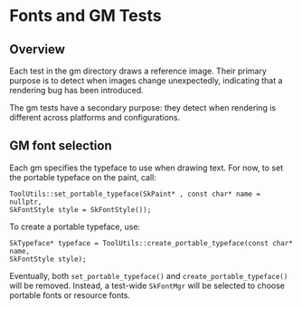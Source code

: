Fonts and GM Tests
==================

Overview
--------

Each test in the gm directory draws a reference image. Their primary purpose is
to detect when images change unexpectedly, indicating that a rendering bug has
been introduced.

The gm tests have a secondary purpose: they detect when rendering is different
across platforms and configurations.

GM font selection
-----------------

Each gm specifies the typeface to use when drawing text. For now, to set the
portable typeface on the paint, call:

~~~~
ToolUtils::set_portable_typeface(SkPaint* , const char* name = nullptr,
SkFontStyle style = SkFontStyle());
~~~~

To create a portable typeface, use:

~~~~
SkTypeface* typeface = ToolUtils::create_portable_typeface(const char* name,
SkFontStyle style);
~~~~

Eventually, both `set_portable_typeface()` and `create_portable_typeface()` will be
removed. Instead, a test-wide `SkFontMgr` will be selected to choose portable
fonts or resource fonts.
